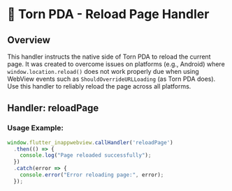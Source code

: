 # 📲 Torn PDA - Reload Page Handler

## Overview
This handler instructs the native side of Torn PDA to reload the current page. It was created to overcome issues on platforms (e.g., Android) where `window.location.reload()` does not work properly due when using WebView events such as `ShouldOverrideURLLoading` (as Torn PDA does). Use this handler to reliably reload the page across all platforms.

## Handler: reloadPage

### Usage Example:
```javascript
window.flutter_inappwebview.callHandler('reloadPage')
  .then(() => {
    console.log("Page reloaded successfully");
  })
  .catch(error => {
    console.error("Error reloading page:", error);
  });
```
